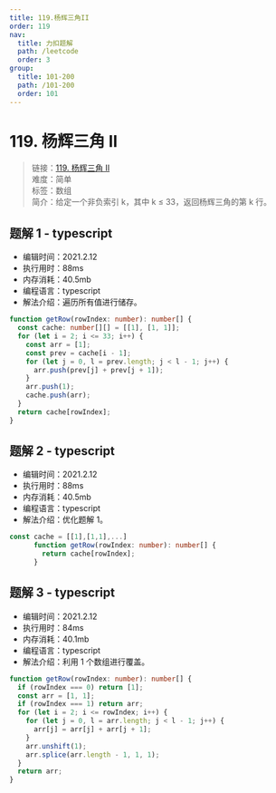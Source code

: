 ```yaml
---
title: 119.杨辉三角II
order: 119
nav:
  title: 力扣题解
  path: /leetcode
  order: 3
group:
  title: 101-200
  path: /101-200
  order: 101
---
```


# 119. 杨辉三角 II

> 链接：[119. 杨辉三角 II](https://leetcode-cn.com/problems/pascals-triangle-ii/)  
> 难度：简单  
> 标签：数组  
> 简介：给定一个非负索引 k，其中 k ≤ 33，返回杨辉三角的第 k 行。

## 题解 1 - typescript

- 编辑时间：2021.2.12
- 执行用时：88ms
- 内存消耗：40.5mb
- 编程语言：typescript
- 解法介绍：遍历所有值进行储存。

```typescript
function getRow(rowIndex: number): number[] {
  const cache: number[][] = [[1], [1, 1]];
  for (let i = 2; i <= 33; i++) {
    const arr = [1];
    const prev = cache[i - 1];
    for (let j = 0, l = prev.length; j < l - 1; j++) {
      arr.push(prev[j] + prev[j + 1]);
    }
    arr.push(1);
    cache.push(arr);
  }
  return cache[rowIndex];
}
```

## 题解 2 - typescript

- 编辑时间：2021.2.12
- 执行用时：88ms
- 内存消耗：40.5mb
- 编程语言：typescript
- 解法介绍：优化题解 1。

```typescript
const cache = [[1],[1,1],...]
      function getRow(rowIndex: number): number[] {
        return cache[rowIndex];
      }
```

## 题解 3 - typescript

- 编辑时间：2021.2.12
- 执行用时：84ms
- 内存消耗：40.1mb
- 编程语言：typescript
- 解法介绍：利用 1 个数组进行覆盖。

```typescript
function getRow(rowIndex: number): number[] {
  if (rowIndex === 0) return [1];
  const arr = [1, 1];
  if (rowIndex === 1) return arr;
  for (let i = 2; i <= rowIndex; i++) {
    for (let j = 0, l = arr.length; j < l - 1; j++) {
      arr[j] = arr[j] + arr[j + 1];
    }
    arr.unshift(1);
    arr.splice(arr.length - 1, 1, 1);
  }
  return arr;
}
```
